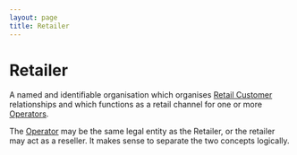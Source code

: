 ```yaml
---
layout: page
title: Retailer
---
```


# Retailer

A named and identifiable organisation which organises [Retail Customer](retail-customer) relationships and which functions as a retail channel for one or more [Operators](operator).

The [Operator](operator) may be the same legal entity as the Retailer, or the retailer may act as a reseller. It makes sense to separate the two concepts logically.
